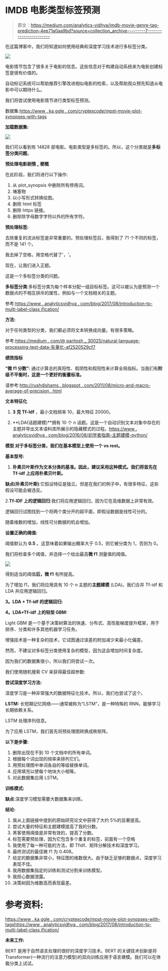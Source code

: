 # IMDB 电影类型标签预测

> 原文：<https://medium.com/analytics-vidhya/imdb-movie-genre-tag-prediction-4ee71a0aa9bd?source=collection_archive---------7----------------------->

在这篇博客中，我们将知道如何使用经典和深度学习技术进行多标签分类。

![](img/fda78d71dd6a18ee3b1b01d8b34222f4.png)

电影情节包含了很多关于电影的信息。这些信息对于构建自动系统来为电影创建标签是很有价值的。

自动标记系统可以帮助推荐引擎改进相似电影的检索，以及帮助观众预先知道从电影中可以期待什么。

我们将尝试使用电影情节进行类型标签预测。

数据集:[https://www . ka ggle . com/cryptexcode/mpst-movie-plot-synopses-with-tags](https://www.kaggle.com/cryptexcode/mpst-movie-plot-synopses-with-tags)

**加载数据集:**

![](img/c7e64d16a022ff0b455b84771f22e12e.png)

我们可以看到有 14828 部电影。电影类型是多标签的。所以，这个分类就是**多标签分类问题**。

**预处理电影剧情 _ 梗概**

在此阶段，我们将进行以下操作:

1.  从 plot_synopsis 中删除所有停用词。
2.  堵塞物
3.  以小写形式转换绘图。
4.  删除 html 标签
5.  删除 https 链接。
6.  删除除字母数字字符以外的所有字符。

**预处理标签:**

去除重复的流派标签是非常重要的。预处理标签后，我得到了 71 个不同的标签，而不是 141 个。

我去掉了空格，用空格代替了'，'。

现在，让我们进入正题。

这是一个多标签分类的问题。

**多标签分类**:多标签分类为每个样本分配一组目标标签。这可以被认为是预测一个数据点的不相互排斥的属性，例如与一个文档相关的主题。

参考:[https://www . analyticsvidhya . com/blog/2017/08/introduction-to-multi-label-class ification/](https://www.analyticsvidhya.com/blog/2017/08/introduction-to-multi-label-classification/)

**方法:**

对于任何类型的分类，我们都必须将文本转换成向量。有很多策略。

参考:[https://medium . com/@ paritosh _ 30025/natural-language-processing-text-data-矢量化-af2520529cf7](/@paritosh_30025/natural-language-processing-text-data-vectorization-af2520529cf7)

**绩效指标**

**“微 f1 分数”:**
通过计算总的真阳性、假阴性和假阳性来计算全局指标。当我们有**阶级不平衡时，这是一个更好的衡量标准。**

请参考:[http://rushdishams . blogspot . com/2011/08/micro-and-macro-average-of-precision . html](http://rushdishams.blogspot.com/2011/08/micro-and-macro-average-of-precision.html)

**文本特征化**

1.  **3 克 Tf-Idf** ，最小文档频率 10，最大特征 20000。

2. **LDA(话题建模)**拥有 10 个 n 话题。这是一个自动识别文本对象中存在的主题并导出文本语料库所展示的隐藏模式的过程。[https://www . analyticsvidhya . com/blog/2016/08/初学者指南-主题建模-python/](https://www.analyticsvidhya.com/blog/2016/08/beginners-guide-to-topic-modeling-in-python/)

**模型
对于多标签分类，我们在基本模型上使用一个 vs rest。**

**基本型号:**

1.  **朴素贝叶斯作为文本分类的基准。因此，建议采用这种模式。我们将首先在 Tf-idf 上应用朴素贝叶斯。**

**缺点(朴素贝叶斯)**:它假设特征是独立。但是在我们的例子中，有很多特征，这些假设可能会被违反。

2.**Tf-IDF 上的逻辑回归**:我们将应用逻辑回归，因为它在高维数据上非常有效。

逻辑回归试图找到一个将两个类分开的超平面，即假设数据是线性可分的。

随着维数的增加，线性可分数据的机会增加。

**设置正确的阈值:**

阈值默认为 **0.5** 。这意味着如果输出概率大于 0.5，则它被分类为 1，否则为 0。

我们将检查多个阈值，并选择一个给出最高**微 f1** 测量值的阈值。

![](img/1308bc589b2ad16f0dcf08ef00e9849c.png)

得到适当的阈值**后，微 f1** 有所提高。

为了增加 f1，我们将应用具有 10 个 n 主题的**主题建模** (LDA)。我们合并 Tf-idf 和 LDA 并应用逻辑回归。

**3。LDA + Tf-idf 的逻辑回归:**

**4。LDA+Tf-idf 上的轻型 GBM:**

Light GBM 是一个基于决策树算法的快速、分布式、高性能梯度提升框架，用于排序、分类和许多其他机器学习任务。

增强技术是一种复杂的技术，它试图通过误差的附加减少来最小化偏差。

然而，不建议对多标签分类使用复杂的模型，因为这会增加时间复杂度。

因为我们的数据集很小，所以我们将尝试一次。

我们使用随机搜索 CV 来获得最佳超参数:

**尝试深度学习方法:**

深度学习是一种非常强大的数据特征化技术。所以，我们也尝试了这个。

**LSTM:** 长短期记忆网络——通常被称为“LSTM”，是一种特殊的 RNN，能够学习长期依赖关系。

LSTM 处理序列信息。

为了应用 LSTM，我们首先将预处理图转换成秩矩阵。

**以下是步骤:**

1.  删除出现在不到 10 个文档中的所有单词。
2.  根据每个词出现的频率来排列它们。
3.  用预处理图中单词各自的等级替换单词。
4.  应用填充以使每个地块大小相等。
5.  对此数据集应用 LSTM。

**训练模式:**

**缺点**:深度学习模型需要大数据集来训练。

**结论:**

1.  我从上面链接中提到的原始研究论文中获得了大约 5%的显著提高。
2.  尝试大量的特征和主题建模提高了我的分数。
3.  黑客使用阈值是非常有效的，提高了分数。
4.  标签需要预处理，因为它包含多个重复的标签，前面有一个空格
5.  我使用了每一种可能的方法，即 Tfidf、矩阵分解技术和深度学习。
6.  最终测试的最佳微 f1 为 0.408。
7.  给定的数据集非常小，特征图的维数很大。由于缺乏足够的数据点，深度学习表现不佳。
8.  我用数据集指定的训练和测试分割来训练模型。
9.  我担心数据泄露。
10.  决策树因为维数高而表现最差。

# 参考资料:

[https://www . ka ggle . com/cryptexcode/mpst-movie-plot-synopses-with-tags](https://www.kaggle.com/cryptexcode/mpst-movie-plot-synopses-with-tags)[https://www . analyticsvidhya . com/blog/2017/08/introduction-to-multi-label-class ification/](https://www.analyticsvidhya.com/blog/2017/08/introduction-to-multi-label-classification/)

**未来工作:**

BERT 是用于自然语言处理的很好的深度学习技术。BERT 的关键技术创新是将 Transformer(一种流行的注意力模型)的双向训练应用于语言建模。我们可以在体裁分类上试试。